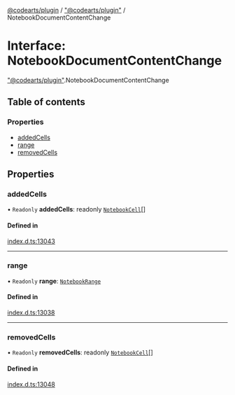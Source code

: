 [@codearts/plugin](../README.md) / ["@codearts/plugin"](../modules/_codearts_plugin_.md) / NotebookDocumentContentChange

# Interface: NotebookDocumentContentChange

["@codearts/plugin"](../modules/_codearts_plugin_.md).NotebookDocumentContentChange

## Table of contents

### Properties

- [addedCells](codearts_plugin_.NotebookDocumentContentChange.md#addedcells)
- [range](codearts_plugin_.NotebookDocumentContentChange.md#range)
- [removedCells](codearts_plugin_.NotebookDocumentContentChange.md#removedcells)

## Properties

### addedCells

• `Readonly` **addedCells**: readonly [`NotebookCell`](codearts_plugin_.NotebookCell.md)[]

#### Defined in

[index.d.ts:13043](https://github.com/huaweicloud/cloudide-plugin-api/blob/03c74e5/index.d.ts#L13043)

___

### range

• `Readonly` **range**: [`NotebookRange`](../classes/codearts_plugin_.NotebookRange.md)

#### Defined in

[index.d.ts:13038](https://github.com/huaweicloud/cloudide-plugin-api/blob/03c74e5/index.d.ts#L13038)

___

### removedCells

• `Readonly` **removedCells**: readonly [`NotebookCell`](codearts_plugin_.NotebookCell.md)[]

#### Defined in

[index.d.ts:13048](https://github.com/huaweicloud/cloudide-plugin-api/blob/03c74e5/index.d.ts#L13048)

